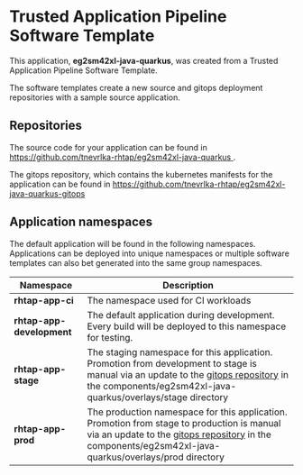 # Trusted Application Pipeline Software Template

This application, **eg2sm42xl-java-quarkus**, was created from a Trusted Application Pipeline Software Template.

The software templates create a new source and gitops deployment repositories with a sample source application. 

## Repositories

The source code for your application can be found in [https://github.com/tnevrlka-rhtap/eg2sm42xl-java-quarkus ](https://github.com/tnevrlka-rhtap/eg2sm42xl-java-quarkus ).
 
The gitops repository, which contains the kubernetes manifests for the application can be found in 
[https://github.com/tnevrlka-rhtap/eg2sm42xl-java-quarkus-gitops ](https://github.com/tnevrlka-rhtap/eg2sm42xl-java-quarkus-gitops ) 

## Application namespaces 

The default application will be found in the following namespaces. Applications can be deployed into unique namespaces or multiple software templates can also bet generated into the same group namespaces.  

|  Namespace   |  Description   |  
| -------- | -------- |
| **rhtap-app-ci** | The namespace used for CI workloads |
| **rhtap-app-development** | The default application during development. Every build will be deployed to this namespace for testing. |
| **rhtap-app-stage** | The staging namespace for this application. Promotion from development to stage is manual via an update to the [gitops repository](https://github.com/tnevrlka-rhtap/eg2sm42xl-java-quarkus-gitops ) in the components/eg2sm42xl-java-quarkus/overlays/stage directory |
| **rhtap-app-prod** | The production namespace for this application. Promotion from stage to production is manual via an update to the [gitops repository](https://github.com/tnevrlka-rhtap/eg2sm42xl-java-quarkus-gitops ) in the components/eg2sm42xl-java-quarkus/overlays/prod directory |